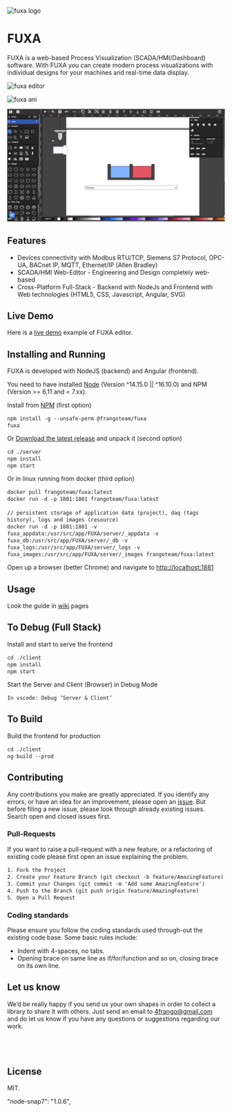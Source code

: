 ![fuxa logo](/client/src/favicon.ico)

# FUXA

FUXA is a web-based Process Visualization (SCADA/HMI/Dashboard) software. With FUXA you can create modern process visualizations with individual designs for your machines and real-time data display.

![fuxa editor](/screenshot/fuxa-editor.png)

![fuxa ani](/screenshot/fuxa-ani.gif)

![fuxa action](/screenshot/feature-action-move.gif)

## Features

- Devices connectivity with Modbus RTU/TCP, Siemens S7 Protocol, OPC-UA, BACnet IP, MQTT, Ethernet/IP (Allen Bradley)
- SCADA/HMI Web-Editor - Engineering and Design completely web-based
- Cross-Platform Full-Stack - Backend with NodeJs and Frontend with Web technologies (HTML5, CSS, Javascript, Angular, SVG)

## Live Demo

Here is a [live demo](https://frangoteam.github.io) example of FUXA editor.

## Installing and Running

FUXA is developed with NodeJS (backend) and Angular (frontend).

You need to have installed [Node](https://nodejs.org) (Version ^14.15.0 || ^16.10.0) and NPM (Version >= 6.11 and < 7.xx).

Install from [NPM](https://www.npmjs.com/package/@frangoteam/fuxa) (first option)

```
npm install -g --unsafe-perm @frangoteam/fuxa
fuxa
```

Or [Download the latest release](https://github.com/frangoteam/FUXA/releases) and unpack it (second option)

```
cd ./server
npm install
npm start
```

Or in linux running from docker (third option)

```
docker pull frangoteam/fuxa:latest
docker run -d -p 1881:1881 frangoteam/fuxa:latest

// persistent storage of application data (project), daq (tags history), logs and images (resource)
docker run -d -p 1881:1881 -v fuxa_appdata:/usr/src/app/FUXA/server/_appdata -v fuxa_db:/usr/src/app/FUXA/server/_db -v fuxa_logs:/usr/src/app/FUXA/server/_logs -v fuxa_images:/usr/src/app/FUXA/server/_images frangoteam/fuxa:latest
```

Open up a browser (better Chrome) and navigate to <http://localhost:1881>

## Usage

Look the guide in [wiki](https://github.com/frangoteam/FUXA/wiki) pages

## To Debug (Full Stack)

Install and start to serve the frontend

```
cd ./client
npm install
npm start
```

Start the Server and Client (Browser) in Debug Mode

```
In vscode: Debug ‘Server & Client’
```

## To Build

Build the frontend for production

```
cd ./client
ng build --prod
```

## Contributing

Any contributions you make are greatly appreciated.
If you identify any errors, or have an idea for an improvement, please open an [issue](/../../issues).
But before filing a new issue, please look through already existing issues. Search open and closed issues first.

### Pull-Requests

If you want to raise a pull-request with a new feature, or a refactoring of existing code please first open an issue explaining the problem.

```
1. Fork the Project
2. Create your Feature Branch (git checkout -b feature/AmazingFeature)
3. Commit your Changes (git commit -m 'Add some AmazingFeature')
4. Push to the Branch (git push origin feature/AmazingFeature)
5. Open a Pull Request
```

### Coding standards

Please ensure you follow the coding standards used through-out the existing code base. Some basic rules include:

- Indent with 4-spaces, no tabs.
- Opening brace on same line as if/for/function and so on, closing brace on its own line.

## Let us know

We’d be really happy if you send us your own shapes in order to collect a library to share it with others. Just send an email to 4frango@gmail.com and do let us know if you have any questions or suggestions regarding our work.

## <a href="https://discord.gg/WZhxz9uHh4" target="_blank" > <img src="https://skillicons.dev/icons?i=discord" alt=""></a>

## License

MIT.

"node-snap7": "1.0.6",
